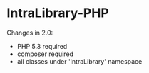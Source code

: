 # IntraLibrary-PHP

Changes in 2.0:
- PHP 5.3 required
- composer required
- all classes under 'IntraLibrary' namespace
